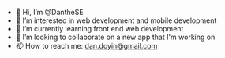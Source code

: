 - 👋 Hi, I’m @DantheSE
- 👀 I’m interested in web development and mobile development
- 🌱 I’m currently learning front end web development
- 💞️ I’m looking to collaborate on a new app that I'm working on
- 📫 How to reach me: dan.doyin@gmail.com

<!---
DantheSE/DantheSE is a ✨ special ✨ repository because its `README.md` (this file) appears on your GitHub profile.
You can click the Preview link to take a look at your changes.
--->
